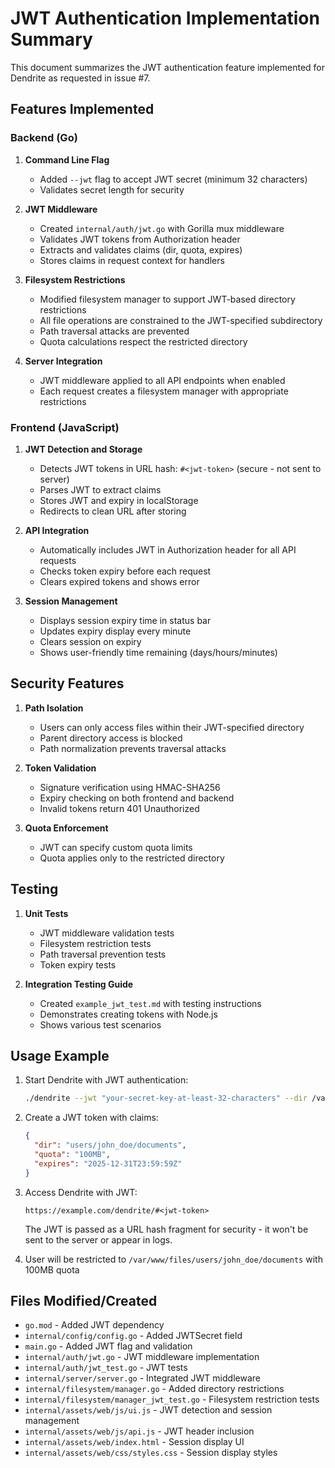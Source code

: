 # JWT Authentication Implementation Summary

This document summarizes the JWT authentication feature implemented for Dendrite as requested in issue #7.

## Features Implemented

### Backend (Go)

1. **Command Line Flag**
   - Added `--jwt` flag to accept JWT secret (minimum 32 characters)
   - Validates secret length for security

2. **JWT Middleware**
   - Created `internal/auth/jwt.go` with Gorilla mux middleware
   - Validates JWT tokens from Authorization header
   - Extracts and validates claims (dir, quota, expires)
   - Stores claims in request context for handlers

3. **Filesystem Restrictions**
   - Modified filesystem manager to support JWT-based directory restrictions
   - All file operations are constrained to the JWT-specified subdirectory
   - Path traversal attacks are prevented
   - Quota calculations respect the restricted directory

4. **Server Integration**
   - JWT middleware applied to all API endpoints when enabled
   - Each request creates a filesystem manager with appropriate restrictions

### Frontend (JavaScript)

1. **JWT Detection and Storage**
   - Detects JWT tokens in URL hash: `#<jwt-token>` (secure - not sent to server)
   - Parses JWT to extract claims
   - Stores JWT and expiry in localStorage
   - Redirects to clean URL after storing

2. **API Integration**
   - Automatically includes JWT in Authorization header for all API requests
   - Checks token expiry before each request
   - Clears expired tokens and shows error

3. **Session Management**
   - Displays session expiry time in status bar
   - Updates expiry display every minute
   - Clears session on expiry
   - Shows user-friendly time remaining (days/hours/minutes)

## Security Features

1. **Path Isolation**
   - Users can only access files within their JWT-specified directory
   - Parent directory access is blocked
   - Path normalization prevents traversal attacks

2. **Token Validation**
   - Signature verification using HMAC-SHA256
   - Expiry checking on both frontend and backend
   - Invalid tokens return 401 Unauthorized

3. **Quota Enforcement**
   - JWT can specify custom quota limits
   - Quota applies only to the restricted directory

## Testing

1. **Unit Tests**
   - JWT middleware validation tests
   - Filesystem restriction tests
   - Path traversal prevention tests
   - Token expiry tests

2. **Integration Testing Guide**
   - Created `example_jwt_test.md` with testing instructions
   - Demonstrates creating tokens with Node.js
   - Shows various test scenarios

## Usage Example

1. Start Dendrite with JWT authentication:
   ```bash
   ./dendrite --jwt "your-secret-key-at-least-32-characters" --dir /var/www/files
   ```

2. Create a JWT token with claims:
   ```json
   {
     "dir": "users/john_doe/documents",
     "quota": "100MB",
     "expires": "2025-12-31T23:59:59Z"
   }
   ```

3. Access Dendrite with JWT:
   ```
   https://example.com/dendrite/#<jwt-token>
   ```
   
   The JWT is passed as a URL hash fragment for security - it won't be sent to the server or appear in logs.

4. User will be restricted to `/var/www/files/users/john_doe/documents` with 100MB quota

## Files Modified/Created

- `go.mod` - Added JWT dependency
- `internal/config/config.go` - Added JWTSecret field
- `main.go` - Added JWT flag and validation
- `internal/auth/jwt.go` - JWT middleware implementation
- `internal/auth/jwt_test.go` - JWT tests
- `internal/server/server.go` - Integrated JWT middleware
- `internal/filesystem/manager.go` - Added directory restrictions
- `internal/filesystem/manager_jwt_test.go` - Filesystem restriction tests
- `internal/assets/web/js/ui.js` - JWT detection and session management
- `internal/assets/web/js/api.js` - JWT header inclusion
- `internal/assets/web/index.html` - Session display UI
- `internal/assets/web/css/styles.css` - Session display styles